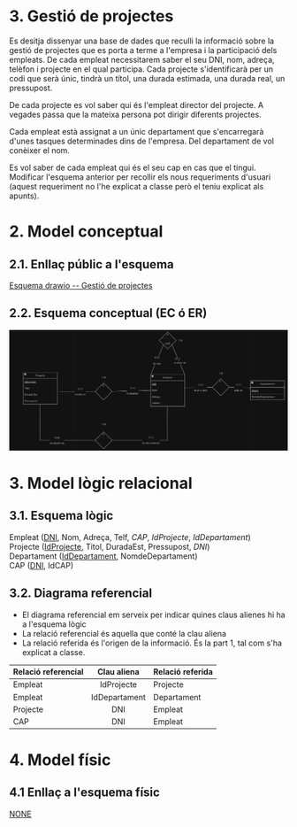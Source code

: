 
# 3. Gestió de projectes

Es desitja dissenyar una base de dades que reculli la informació sobre la gestió de projectes que es porta a terme a l'empresa i la participació dels empleats. De cada empleat necessitarem saber el seu DNI, nom, adreça, telèfon i projecte en el qual participa. Cada projecte s'identificarà per un codi que serà únic, tindrà un títol, una durada estimada, una durada real, un pressupost.

De cada projecte es vol saber qui és l'empleat director del projecte. A vegades passa que la mateixa persona pot dirigir diferents projectes.

Cada empleat està assignat a un únic departament que s'encarregarà d'unes tasques determinades dins de l'empresa. Del departament de vol conèixer el nom.

Es vol saber de cada empleat qui és el seu cap en cas que el tingui. Modificar l'esquema anterior per recollir els nous requeriments d'usuari (aquest requeriment no l'he explicat a classe però el teniu explicat als apunts).

# 2. Model conceptual
## 2.1. Enllaç públic a l'esquema
[Esquema drawio -- Gestió de projectes](https://drive.google.com/file/d/18g6ZD8ETcR28acJJXo2y9Pp55QCoQghV/view?usp=sharing)
## 2.2. Esquema conceptual (EC ó ER)
  ![Esquema drawio -- <Projectes>](./3_projectes.png)
# 3. Model lògic relacional
## 3.1. Esquema lògic
  Empleat (<ins>DNI</ins>, Nom, Adreça, Telf, *CAP*, *IdProjecte*, *IdDepartament*)\
  Projecte (<ins>IdProjecte</ins>, Titol, DuradaEst, Pressupost, *DNI*)\
  Departament (<ins>IdDepartament</ins>, NomdeDepartament)\
  CAP (<ins>DNI</ins>, IdCAP)
## 3.2. Diagrama referencial

* El diagrama referencial em serveix per indicar quines claus alienes hi ha a l'esquema lògic  
* La relació referencial és aquella que conté la clau aliena  
* La relació referida és l'origen de la informació. És la part 1, tal com s'ha explicat a classe.

Relació referencial|Clau aliena|Relació referida
-|:-:|-
Empleat|IdProjecte|Projecte
Empleat|IdDepartament|Departament
Projecte|DNI|Empleat
CAP|DNI|Empleat


# 4. Model físic
## 4.1 Enllaç a l'esquema físic

[NONE](./)
